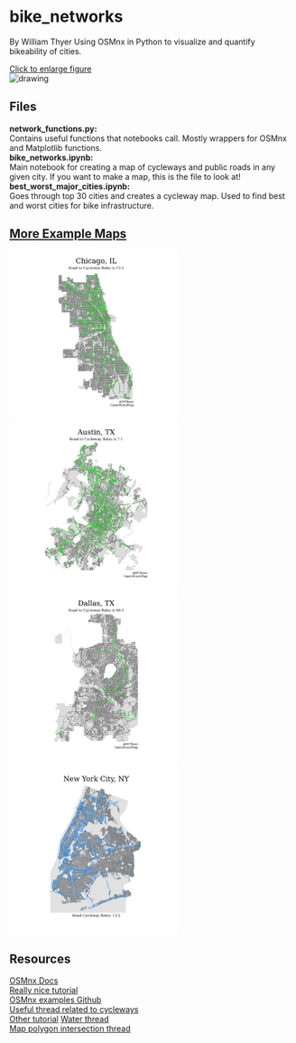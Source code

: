 # bike_networks

By William Thyer
Using OSMnx in Python to visualize and quantify bikeability of cities.

[Click to enlarge figure](examples/best_worst_cities.pdf)  
<img src="examples/best_worst_cities.png" alt="drawing" width="600"/>

## Files

**network_functions.py:**  
Contains useful functions that notebooks call. Mostly wrappers for OSMnx and Matplotlib functions.  
**bike_networks.ipynb:**  
Main notebook for creating a map of cycleways and public roads in any given city. If you want to make a map, this is the file to look at!  
**best_worst_major_cities.ipynb:**  
Goes through top 30 cities and creates a cycleway map. Used to find best and worst cities for bike infrastructure.

## [More Example Maps](examples/pdf/)

<img src="examples/png/Chicago,&#32;IL.png" alt="drawing" height="300"/> <img src="examples/png/Austin,&#32;TX.png" alt="drawing" height="300"/> <img src="examples/png/Dallas,&#32;TX.png" alt="drawing" height="300"/> <img src="examples/png/New&#32;York&#32;City,&#32;NY.png" alt="drawing" height="300"/>

## Resources

[OSMnx Docs](https://osmnx.readthedocs.io/en/stable/)  
[Really nice tutorial](https://geoffboeing.com/2016/11/osmnx-python-street-networks/)  
[OSMnx examples Github](https://github.com/gboeing/osmnx-examples)  
[Useful thread related to cycleways](https://github.com/gboeing/osmnx/issues/151)  
[Other tutorial](https://automating-gis-processes.github.io/CSC/notebooks/L3/retrieve_osm_data.html)
[Water thread](https://stackoverflow.com/questions/62285134/how-to-fill-water-bodies-with-osmnx-in-python)  
[Map polygon intersection thread](https://stackoverflow.com/questions/66391717/osmnx-how-to-make-sure-we-do-not-plot-outside-of-polygon)
